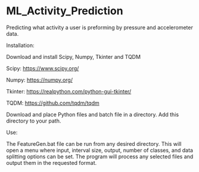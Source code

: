 # ML_Activity_Prediction
Predicting what activity a user is preforming by pressure and accelerometer data.

Installation:

Download and install Scipy, Numpy, Tkinter and TQDM

Scipy: https://www.scipy.org/

Numpy: https://numpy.org/

Tkinter: https://realpython.com/python-gui-tkinter/

TQDM: https://github.com/tqdm/tqdm

Download and place Python files and batch file in a directory.  Add this directory to your path.

Use:

The FeatureGen.bat file can be run from any desired directory.  This will open a menu where input, interval size, output, number of classes, and data splitting options can be set.
The program will process any selected files and output them in the requested format.
